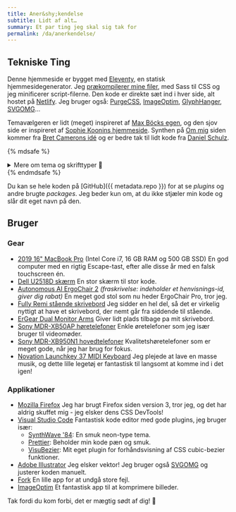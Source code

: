 ```yaml
---
title: Aner&shy;kendelse
subtitle: Lidt af alt…
summary: Et par ting jeg skal sig tak for
permalink: /da/anerkendelse/
---
```


## Tekniske Ting

Denne hjemmeside er bygget med [Eleventy](https://www.11ty.dev/), en statisk hjemmesidegenerator. Jeg [prækompilerer mine filer](/blog/eleventy-asset-pipeline-precompiled-assets/), med Sass til CSS og jeg minificerer script-filerne. Den kode er direkte sæt ind i hver side, alt hostet på [Netlify](https://netlify.com/). Jeg bruger også: [PurgeCSS](https://purgecss.com), [ImageOptim](https://imageoptim.com/mac), [GlyphHanger](https://github.com/zachleat/glyphhanger), [SVGOMG](https://jakearchibald.github.io/svgomg/)…

Temavælgeren er lidt (meget) inspireret af [Max Böcks egen](https://mxb.dev), og den sjov side er inspireret af [Sophie Koonins hjemmeside](https://localghost.dev/). Synthen på [Om mig](/en/om-mig/) siden kommer fra [Bret Camerons idé](https://css-tricks.com/how-to-code-a-playable-synth-keyboard/) og er bedre tak til lidt kode fra [Daniel Schulz](https://iamschulz.com/building-a-synthesizer-in-javascript/).

{% mdsafe %}
<details class="expander">
    <summary class="cta expander-cta | u-width100" style="--btn-justify-content:center">Mere om tema og skrifttyper 🎨</summary>
    <div class="expander-content">
        <ul>
            <li><strong>Dusk:</strong> Et neon-fyldt, retrowave-inspireret tema, som basisk er hele min online personlighed. Den bruger den smukke <a href="https://www.readvisions.com/marvin">Marvin Visions</a> skrifttype.</li>
            <li><strong>Dawn:</strong> Dette næsten-hvide tema prøver at være en lys-mode version af Dusk, med <em>lige</em> nok forskel!</li>
            <li><strong>Vapor:</strong> En form for en vaporwave-tema som var meget sjovt at lave, tak igen her til Sophie Koonin for inspirationen!! <a href="https://www.dafont.com/vcr-osd-mono.font">VCR OSD Mono</a> var det eneste skrifttypevalg.</li>
            <li><strong>Y2K:</strong> Jeg voksede op med Windows 98 og XP, så jeg var nødt til at lave denne tema. Se lige på logoet nederst på siden.</li>
            <li><strong>Neo-Tokyo:</strong> Jeg elsker Retrowave, men dystopiske cyberpunk-stilarter er også fede. Denne tager lidt fra Akira! De brede overskrifter bruger <a href="https://fonts.google.com/specimen/Syncopate">Syncopate</a>.</li>
            <li><strong>Campfire:</strong> Modsat den forrige, tager dette stor inspiration fra videospillet Firewatch og <a href="http://ollymoss.com/#/firewatch/">Olly Moss</a>' smukke kunstværk. Jeg var efter en "nationalpark" stil, med overskrifter, der ser perfekte ud i <a href="https://www.dafont.com/hagona.font">Hagona</a>, og formen på Mont Blanc i baggrunden på hjemmesiden, som nogle gange er synligt fra min hjemby. Overskriftssektionen brugte det meste af <a href="https://codepen.io/scottkellum/details/poOWGQg">Scott Kellums kode</a> til generativ topografi. (åh og også, <a href="https://alistairshepherd.uk/">Alistair</a> gjorde alt dette bedre)</li>
        </ul>
    </div>
</details>
{% endmdsafe %}

Du kan se hele koden på [GitHub]({{ metadata.repo }}) for at se _plugins_ og andre brugte _packages_. Jeg beder kun om, at du ikke stjæler min kode og slår dit eget navn på den.

## Bruger

### Gear

-   [2019 16" MacBook Pro](https://www.apple.com/macbook-pro-16/) (Intel Core i7, 16 GB RAM og 500 GB SSD)
    En god computer med en rigtig Escape-tast, efter alle disse år med en falsk touchscreen én.
-   [Dell U2518D skærm](https://www.amazon.com/Dell-LED-Lit-Monitor-U2518D-Compatibility/dp/B075KGLYRL?linkCode=as2&tag=ratcgala-20)
    En stor skærm til stor kode.
-   [Autonomous AI ErgoChair 2](https://www.autonomous.ai/office-chairs/ergonomic-chair/?rid=7a4b2c) _(fraskrivelse: indeholder et henvisnings-id, giver dig rabat)_
    En meget god stol som nu heder ErgoChair Pro, tror jeg.
-   [Fully Remi stående skrivebord](https://www.fully.com/standing-desks/remi-standing-desk.html)
    Jeg sidder en hel del, så det er virkelig nyttigt at have et skrivebord, der nemt går fra siddende til stående.
-   [ErGear Dual Monitor Arms](https://amzn.to/35Y3rQm)
    Giver lidt plads tilbage pa mit skrivebord.
-   [Sony MDR-XB50AP høretelefoner](https://amzn.to/3x6jtDt)
    Enkle øretelefoner som jeg især bruger til videomøder.
-   [Sony MDR-XB950N1 hovedtelefoner](https://amzn.to/3h0jhAe)
    Kvalitetshøretelefoner som er meget gode, når jeg har brug for fokus.
-   [Novation Launchkey 37 MIDI Keyboard](https://www.amazon.com/gp/product/B086N4W81X?linkCode=as2&tag=ratcgala-20)
    Jeg plejede at lave en masse musik, og dette lille legetøj er fantastisk til langsomt at komme ind i det igen!

### Applikationer

-   [Mozilla Firefox](https://www.mozilla.org/en-US/firefox/new/)
    Jeg har brugt Firefox siden version 3, tror jeg, og det har aldrig skuffet mig - jeg elsker dens CSS DevTools!
-   [Visual Studio Code](https://code.visualstudio.com/)
    Fantastisk kode editor med gode plugins, jeg bruger især:
    -   [SynthWave '84](https://marketplace.visualstudio.com/items?itemName=RobbOwen.synthwave-vscode): En smuk neon-type tema.
    -   [Prettier](https://marketplace.visualstudio.com/items?itemName=esbenp.prettier-vscode): Beholder min kode pæn og smuk.
    -   [VisuBezier](https://marketplace.visualstudio.com/items?itemName=chriskirknielsen.visubezier): Mit eget plugin for forhåndsvisning af CSS cubic-bezier funktioner.
-   [Adobe Illustrator](https://www.adobe.com/products/illustrator.html)
    Jeg elsker vektor! Jeg bruger også [SVGOMG](https://jakearchibald.github.io/svgomg/) og justerer koden manuelt.
-   [Fork](https://fork.dev/)
    En lille app for at undgå store fejl.
-   [ImageOptim](https://imageoptim.com/mac)
    Et fantastisk app til at komprimere billeder.

Tak fordi du kom forbi, det er mægtig sødt af dig! 👋